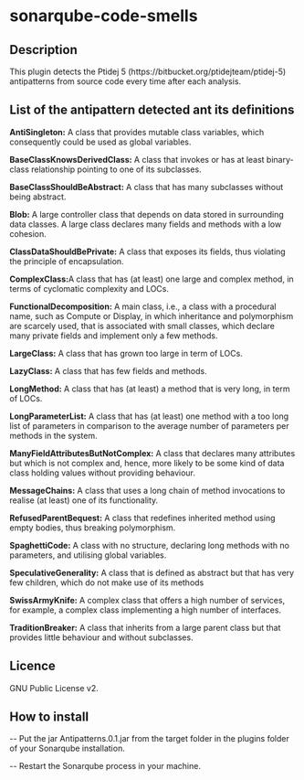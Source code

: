 # sonarqube-code-smells

<h2> Description </h2>
This plugin detects the Ptidej 5 (https://bitbucket.org/ptidejteam/ptidej-5) antipatterns from source code every time after each analysis.

<h2> List of the antipattern detected ant its definitions </h2>

<b>AntiSingleton:</b> A class that provides mutable class variables, which consequently could be used as global variables.
<p><b>BaseClassKnowsDerivedClass:</b> A class that invokes or has at least binary-class relationship pointing to one of its subclasses.</p>
<b>BaseClassShouldBeAbstract:</b> A class that has many subclasses without being abstract.
<p><b>Blob:</b> A large controller class that depends on data stored in surrounding data classes. A large class declares many fields and methods with a low cohesion.</p>
<p><b>ClassDataShouldBePrivate:</b> A class that exposes its fields, thus violating the principle of encapsulation. </p>
<p><b>ComplexClass:</b>A class that has (at least) one large and complex method, in terms of cyclomatic complexity and LOCs. </p>
<p><b>FunctionalDecomposition:</b> A main class, i.e., a class with a procedural name, such as Compute or Display, in which inheritance and polymorphism are scarcely used, that is associated with small classes, which declare many private fields and implement only a few methods. </p>
<p><b>LargeClass:</b> A class that has grown too large in term of LOCs. </p>
<p><b>LazyClass:</b> 	A class that has few fields and methods. </p>
<p><b>LongMethod:</b> A class that has (at least) a method that is very long, in term of LOCs. </p>
<p><b>LongParameterList:</b> A class that has (at least) one method with a too long list of parameters in comparison to the average number of parameters per methods in the system. </p>
<p><b>ManyFieldAttributesButNotComplex:</b> A class that declares many attributes but which is not complex and, hence, more likely to be some kind of data class holding values without providing behaviour. </p>
<p><b>MessageChains:</b> A class that uses a long chain of method invocations to realise (at least) one of its functionality. </p>
<p><b>RefusedParentBequest:</b> A class that redefines inherited method using empty bodies, thus breaking polymorphism. </p>
<p><b>SpaghettiCode:</b> A class with no structure, declaring long methods with no parameters, and utilising global variables. </p>
<p><b>SpeculativeGenerality:</b> A class that is defined as abstract but that has very few children, which do not make use of its methods </p>
<p><b>SwissArmyKnife:</b> A complex class that offers a high number of services, for example, a complex class implementing a high number of interfaces. </p>
<p><b>TraditionBreaker:</b> A class that inherits from a large parent class but that provides little behaviour and without subclasses.
</p>
 
<h2> Licence </h2>
GNU Public License v2.

<h2> How to install </h2>
<p> -- Put the jar Antipatterns.0.1.jar from the target folder in the plugins folder of your Sonarqube installation.</p>
<p> -- Restart the Sonarqube process in your machine. </p>




